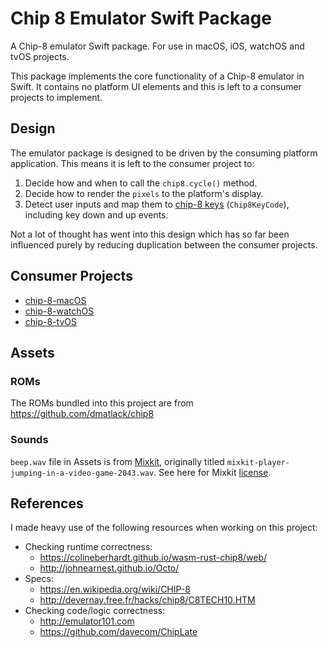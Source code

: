 # Chip 8 Emulator Swift Package

A Chip-8 emulator Swift package. For use in macOS, iOS, watchOS and tvOS projects.

This package implements the core functionality of a Chip-8 emulator in Swift. It contains no platform UI elements and this is left to a consumer projects to implement.

## Design
The emulator package is designed to be driven by the consuming platform application. This means it is left to the consumer project to:
1. Decide how and when to call the `chip8.cycle()` method. 
2. Decide how to render the `pixels` to the platform's display.
3. Detect user inputs and map them to [chip-8 keys](https://en.wikipedia.org/wiki/CHIP-8#Input) (`Chip8KeyCode`), including key down and up events.

Not a lot of thought has went into this design which has so far been influenced purely by reducing duplication between the consumer projects.

## Consumer Projects
- [chip-8-macOS](https://github.com/ryanggrey/chip-8-macos)
- [chip-8-watchOS](https://github.com/ryanggrey/chip-8-watchOS)
- [chip-8-tvOS](https://github.com/ryanggrey/chip-8-tvOS)

## Assets
### ROMs
The ROMs bundled into this project are from https://github.com/dmatlack/chip8

### Sounds
`beep.wav` file in Assets is from [Mixkit](https://mixkit.co), originally titled `mixkit-player-jumping-in-a-video-game-2043.wav`. See here for Mixkit [license](https://mixkit.co/license/#sfxFree).

## References
I made heavy use of the following resources when working on this project:
- Checking runtime correctness:
  - https://colineberhardt.github.io/wasm-rust-chip8/web/
  - http://johnearnest.github.io/Octo/
- Specs:
  - https://en.wikipedia.org/wiki/CHIP-8
  - http://devernay.free.fr/hacks/chip8/C8TECH10.HTM
- Checking code/logic correctness:
  - http://emulator101.com
  - https://github.com/davecom/ChipLate
